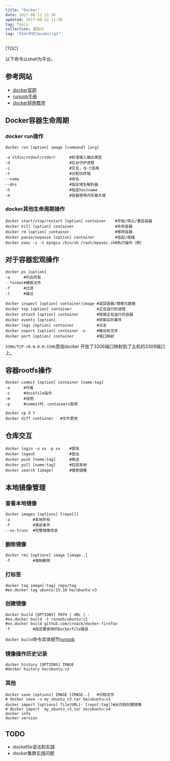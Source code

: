 ```yaml
---
title: "Docker"
date: 2017-08-12 11:36
updated: 2017-08-12 11:36
tag: Tools
collection: 虚拟化
log: "html中的JavaScript"
---
```


[TOC]

以下命令以shell为平台。

## 参考网站

* [docker官网](https://docs.docker.com/)
* [runoob手册](http://www.runoob.com/docker/docker-command-manual.html)
* [docker样例教学](https://docs.docker.com/samples/)

## Docker容器生命周期

### docker run操作

```shell
docker run [option] image [command] [arg]

-a stdin/stdout/stderr		#标准输入输出类型
-d							#后台守护进程
-i							#交互，与-t连用
-t							#分配伪终端
--name						#命名
--dns						#指定域名解析器
-h							#指定hostname
-m							#容器使用内存最大值
```

### docker其他生命周期操作

```shell
docker start/stop/restart [option] container	#开始/停止/重启容器
docker kill [option] container					#杀死容器
docker rm [option] container					#移除容器
docker pause/unpause [option] container			#挂起/就绪
docker exec -i -t myngix /bin/sh /root/myexec.sh#执行操作（例）
```

## 对于容器宏观操作

```shell
docker ps [option] 
-a		#列出所有
--format#模板文件
-f		#过滤
-l		#最近

docker inspect [option] container/image	#返回容器/镜像元数据
docker top [option] container			#正在运行的进程
docker attach [option] container		#链接正在运行的容器
docker events [option]					#获取实时事件
docker logs [option] container			#日志
docker export [option] container -o		#输出到文件
docker port [option] container			#端口映射
```

`3306/TCP->0.0.0.0:3306`意指docker 开放了3306端口映射到了主机的3306端口上。

## 容器rootfs操作

```shell
docker commit [option] container [name:tag]
-a		#作者
-c		#dockfile指令
-m		#说明
-p		#commit时，containers暂停

docker cp X Y
docker diff container	#文件更改
```

## 仓库交互

```shell
docker login -u xx -p xx	#登陆
docker logout				#登出
docker push [name:tag]		#推送
docker pull [name:tag]		#拉回本地
docker search [image]		#搜索镜像
```

## 本地镜像管理

### 查看本地镜像
```shell
docker images [options] [repo[]]
-a			#本地所有
-f			#满足条件
--no-trunc	#完整镜像信息
```
### 删除镜像
```shell
docker rmi [options] image [image..]
-f			#强制删除
```
### 打标签
```shell
docker tag image[:tag] repo/tag
#ex.docker tag ubuntu:15.10 he/ubuntu:v3
```

### 创建镜像
```shell
docker build [OPTIONS] PATH | URL | -
#ex.docker build -t runoob/ubuntu:v1
#ex.docker build github.com/creack/docker-firefox
-f 			#指定要使用的Dockerfile路径
```
`docker build`命令具体细节[runoob](http://www.runoob.com/docker/docker-build-command.html)
### 镜像操作历史记录
```shell
docker history [OPTIONS] IMAGE
#docker history he/ubuntu:v3
```

### 其他

```shell
docker save [options] IMAGE [IMAGE..]	#归档文件
# docker save -o my_ubuntu_v3.tar he/ubuntu:v3
docker import [options] file|URL|- [repo[:tag]]#从归档创建镜像
# docker import  my_ubuntu_v3.tar he/ubuntu:v4 
docker info
docker version
```

## TODO

* dockefile语法和实践
* docker集群实践问题